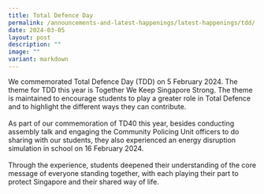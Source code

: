 ```yaml
---
title: Total Defence Day
permalink: /announcements-and-latest-happenings/latest-happenings/tdd/
date: 2024-03-05
layout: post
description: ""
image: ""
variant: markdown
---
```

We commemorated Total Defence Day (TDD) on 5 February 2024. The theme for TDD this year is Together We Keep Singapore Strong. The theme is maintained to encourage students to play a greater role in Total Defence and to highlight the different ways they can contribute. 
<br><br>
As part of our commemoration of TD40 this year, besides conducting assembly talk and engaging the Community Policing Unit officers to do sharing with our students, they also experienced an energy disruption simulation in school on 16 February 2024. 
<br><br>
Through the experience, students deepened their understanding of the core message of everyone standing together, with each playing their part to protect Singapore and their shared way of life. 
<br><br>